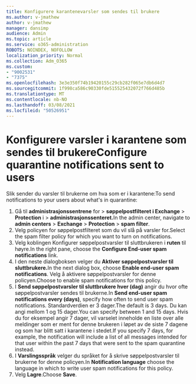 ```yaml
---
title: Konfigurere karantenevarsler som sendes til brukere
ms.author: v-jmathew
author: v-jmathew
manager: dansimp
audience: Admin
ms.topic: article
ms.service: o365-administration
ROBOTS: NOINDEX, NOFOLLOW
localization_priority: Normal
ms.collection: Adm_O365
ms.custom:
- "9002531"
- "7375"
ms.openlocfilehash: 3e3e350f74b19420155c29cb282f065e7db6d4d7
ms.sourcegitcommit: 1f998ca586c90330fde515525432072f766d485b
ms.translationtype: MT
ms.contentlocale: nb-NO
ms.lasthandoff: 03/08/2021
ms.locfileid: "50526951"
---
```

# <a name="configure-quarantine-notifications-sent-to-users"></a><span data-ttu-id="3c7a3-102">Konfigurere varsler i karantene som sendes til brukere</span><span class="sxs-lookup"><span data-stu-id="3c7a3-102">Configure quarantine notifications sent to users</span></span>

<span data-ttu-id="3c7a3-103">Slik sender du varsler til brukerne om hva som er i karantene:</span><span class="sxs-lookup"><span data-stu-id="3c7a3-103">To send notifications to your users about what's in quarantine:</span></span>

1. <span data-ttu-id="3c7a3-104">Gå til **administrasjonssentrene** for  >  **søppelpostfilteret i Exchange**  >  **Protection** i  >  **administrasjonssenteret.**</span><span class="sxs-lookup"><span data-stu-id="3c7a3-104">In the admin center, navigate to **admin centers** > **Exchange** > **Protection** > **spam filter**.</span></span>
2. <span data-ttu-id="3c7a3-105">Velg policyen for søppelpostfilteret som du vil slå på varsler for.</span><span class="sxs-lookup"><span data-stu-id="3c7a3-105">Select the spam filter policy for which you want to turn on notifications.</span></span>
3. <span data-ttu-id="3c7a3-106">Velg koblingen Konfigurer søppelpostvarsler til sluttbrukeren i **ruten** til høyre.</span><span class="sxs-lookup"><span data-stu-id="3c7a3-106">In the right pane, choose the **Configure End-user spam notifications** link.</span></span>
4. <span data-ttu-id="3c7a3-107">I den neste dialogboksen velger du **Aktiver søppelpostvarsler til sluttbrukere.**</span><span class="sxs-lookup"><span data-stu-id="3c7a3-107">In the next dialog box, choose **Enable end-user spam notifications**.</span></span> <span data-ttu-id="3c7a3-108">Velg å aktivere søppelpostvarsler for denne policyen.</span><span class="sxs-lookup"><span data-stu-id="3c7a3-108">Choose to enable spam notifications for this policy.</span></span>
5. <span data-ttu-id="3c7a3-109">I **Send søppelpostvarsler til sluttbrukere hver (dag)** angir du hvor ofte søppelpostvarsler sendes til brukerne.</span><span class="sxs-lookup"><span data-stu-id="3c7a3-109">In **Send end-user spam notifications every (days)**, specify how often to send user spam notifications.</span></span> <span data-ttu-id="3c7a3-110">Standardverdien er 3 dager.</span><span class="sxs-lookup"><span data-stu-id="3c7a3-110">The default is 3 days.</span></span> <span data-ttu-id="3c7a3-111">Du kan angi mellom 1 og 15 dager.</span><span class="sxs-lookup"><span data-stu-id="3c7a3-111">You can specify between 1 and 15 days.</span></span> <span data-ttu-id="3c7a3-112">Hvis du for eksempel angir 7 dager, vil varselet inneholde en liste over alle meldinger som er ment for denne brukeren i løpet av de siste 7 dagene og som har blitt satt i karantene i stedet.</span><span class="sxs-lookup"><span data-stu-id="3c7a3-112">If you specify 7 days, for example, the notification will include a list of all messages intended for that user within the past 7 days that were sent to the spam quarantine instead.</span></span>
6. <span data-ttu-id="3c7a3-113">I **Varslingsspråk** velger du språket for å skrive søppelpostvarsler til brukerne for denne policyen.</span><span class="sxs-lookup"><span data-stu-id="3c7a3-113">In **Notification language** choose the language in which to write user spam notifications for this policy.</span></span>
7. <span data-ttu-id="3c7a3-114">Velg **Lagre**.</span><span class="sxs-lookup"><span data-stu-id="3c7a3-114">Choose **Save**.</span></span>
